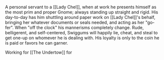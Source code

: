 A personal servant to a [[Lady Chel]], when at work he presents himself as the most prim and proper Gnome; always standing up straight and rigid. His day-to-day has him shuttling around paper work on [[Lady Chel]]'s behalf, bringing her whatever documents or seals needed, and acting as her "go-fer". When "off the clock" his mannerisms completely change. Rude, belligerent, and self-centered, Swiggums will happily lie, cheat, and steal to get one-up on whomever he is dealing with. His loyalty is only to the coin he is paid or favors he can garner. 

Working for [[The Undertow]] for